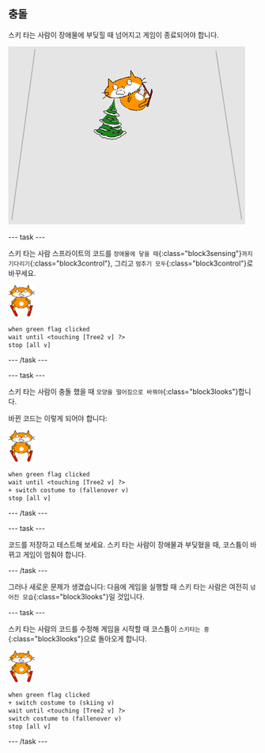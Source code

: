 ## 충돌

스키 타는 사람이 장애물에 부딪힐 때 넘어지고 게임이 종료되어야 합니다.

![충돌한 스키 타는 사람](images/skier_crash.png)

--- task ---

스키 타는 사람 스프라이트의 코드를 `장애물에 닿을 때`{:class="block3sensing"}`까지 기다리기`{:class="block3control"}, 그리고 `멈추기 모두`{:class="block3control"}로 바꾸세요.

![스키 타는 사람 스프라이트](images/skier_sprite_small.png)

```blocks3
when green flag clicked
wait until <touching [Tree2 v] ?>
stop [all v]
```

--- /task ---

--- task ---

스키 타는 사람이 충돌 했을 때 `모양을 떨어짐으로 바꿔야`{:class="block3looks"}합니다.

바뀐 코드는 이렇게 되어야 합니다:

![스키 타는 사람 스프라이트](images/skier_sprite_small.png)

```blocks3
when green flag clicked
wait until <touching [Tree2 v] ?>
+ switch costume to (fallenover v)
stop [all v]
```

--- /task ---

--- task ---

코드를 저장하고 테스트해 보세요. 스키 타는 사람이 장애물과 부딪혔을 때, 코스튬이 바뀌고 게임이 멈춰야 합니다.

--- /task ---

그러나 새로운 문제가 생겼습니다: 다음에 게임을 실행할 때 스키 타는 사람은 여전히 `넘어진 모습`{:class="block3looks"}일 것입니다.

--- task ---

스키 타는 사람의 코드를 수정해 게임을 시작할 때 코스튬이 `스키타는 중`{:class="block3looks"}으로 돌아오게 합니다.

![스키 타는 사람 스프라이트](images/skier_sprite_small.png)

```blocks3
when green flag clicked
+ switch costume to (skiing v)
wait until <touching [Tree2 v] ?>
switch costume to (fallenover v)
stop [all v]
```

--- /task ---